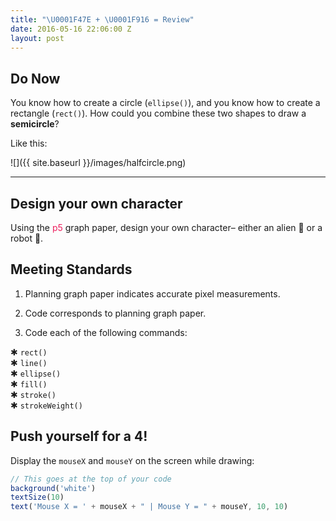 ```yaml
---
title: "\U0001F47E + \U0001F916 = Review"
date: 2016-05-16 22:06:00 Z
layout: post
---
```


## Do Now
You know how to create a circle (`ellipse()`), and you know how to create a rectangle (`rect()`). How could you combine these two shapes to draw a **semicircle**?

Like this:

![]({{ site.baseurl }}/images/halfcircle.png)

---

## Design your own character

Using the <span style="color: #ED1F5E">p5</span> graph paper, design your own character– either an alien 👾 or a robot 🤖.

## <span class="mega-octicon octicon-check"></span> Meeting Standards
1. Planning graph paper indicates accurate pixel measurements.

2. Code corresponds to planning graph paper.

3. Code each of the following commands:

✱ `rect()`    
✱ `line()`    
✱ `ellipse()`    
✱ `fill()`    
✱ `stroke()`    
✱ `strokeWeight()`    

## <span class="mega-octicon octicon-rocket"></span> Push yourself for a 4!
Display the `mouseX` and `mouseY` on the screen while drawing:

```javascript
// This goes at the top of your code
background('white')
textSize(10)
text('Mouse X = ' + mouseX + " | Mouse Y = " + mouseY, 10, 10)
```
